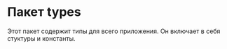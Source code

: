 # Пакет types

Этот пакет содержит типы для всего приложения. Он включает в себя стуктуры и
константы.

